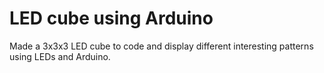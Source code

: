 # LED cube using Arduino
 Made a 3x3x3 LED cube to code and display different interesting patterns using LEDs and Arduino.
